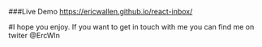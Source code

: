 ###Live Demo https://ericwallen.github.io/react-inbox/

#I hope you enjoy. If you want to get in touch with me you can find me on twiter @ErcWln
